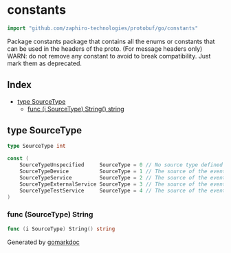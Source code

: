 <!-- Code generated by gomarkdoc. DO NOT EDIT -->

# constants

```go
import "github.com/zaphiro-technologies/protobuf/go/constants"
```

Package constants package that contains all the enums or constants that can be used in the headers of the proto. \(For message headers only\) WARN: do not remove any constant to avoid to break compatibility. Just mark them as deprecated.

## Index

- [type SourceType](<#SourceType>)
  - [func \(i SourceType\) String\(\) string](<#SourceType.String>)


<a name="SourceType"></a>
## type SourceType



```go
type SourceType int
```

<a name="SourceTypeUnspecified"></a>

```go
const (
    SourceTypeUnspecified     SourceType = 0 // No source type defined
    SourceTypeDevice          SourceType = 1 // The source of the event was a device (e.g. PMU)
    SourceTypeService         SourceType = 2 // The source of the event was a service (e.g. state estimator)
    SourceTypeExternalService SourceType = 3 // The source of the event was a service external to SynchroGuard platform (e.g. SCADA)
    SourceTypeTestService     SourceType = 4 // The source of the event was a service in test mode.
)
```

<a name="SourceType.String"></a>
### func \(SourceType\) String

```go
func (i SourceType) String() string
```



Generated by [gomarkdoc](<https://github.com/princjef/gomarkdoc>)
